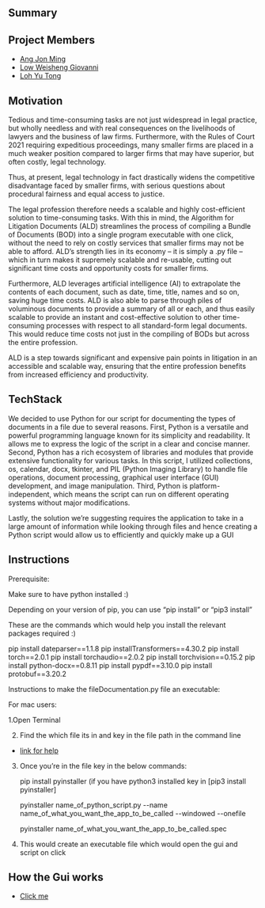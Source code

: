 ## Summary

## Project Members
- [Ang Jon Ming](https://github.com/jon3r4de)
- [Low Weisheng Giovanni](https://github.com/giovannilow)
- [Loh Yu Tong](https://github.com/youdonnnn)


## Motivation

Tedious and time-consuming tasks are not just widespread in legal practice, but wholly needless and with real consequences on the livelihoods of lawyers and the business of law firms. Furthermore, with the Rules of Court 2021 requiring expeditious proceedings, many smaller firms are placed in a much weaker position compared to larger firms that may have superior, but often costly, legal technology. 

Thus, at present, legal technology in fact drastically widens the competitive disadvantage faced by smaller firms, with serious questions about procedural fairness and equal access to justice.

The legal profession therefore needs a scalable and highly cost-efficient solution to time-consuming tasks. With this in mind, the Algorithm for Litigation Documents (ALD) streamlines the process of compiling a Bundle of Documents (BOD) into a single program executable with one click, without the need to rely on costly services that smaller firms may not be able to afford. ALD’s strength lies in its economy – it is simply a .py file – which in turn makes it supremely scalable and re-usable, cutting out significant time costs and opportunity costs for smaller firms.

Furthermore, ALD leverages artificial intelligence (AI) to extrapolate the contents of each document, such as date, time, title, names and so on, saving huge time costs. ALD is also able to parse through piles of voluminous documents to provide a summary of all or each, and thus easily scalable to provide an instant and cost-effective solution to other time-consuming processes with respect to all standard-form legal documents. This would reduce time costs not just in the compiling of BODs but across the entire profession. 

ALD is a step towards significant and expensive pain points in litigation in an accessible and scalable way, ensuring that the entire profession benefits from increased efficiency and productivity.



## TechStack

We decided to use Python for our script for documenting the types of documents in a file due to several reasons. First, Python is a versatile and powerful programming language known for its simplicity and readability. It allows me to express the logic of the script in a clear and concise manner. Second, Python has a rich ecosystem of libraries and modules that provide extensive functionality for various tasks. In this script, I utilized collections, os, calendar, docx, tkinter, and PIL (Python Imaging Library) to handle file operations, document processing, graphical user interface (GUI) development, and image manipulation. Third, Python is platform-independent, which means the script can run on different operating systems without major modifications. 

Lastly, the solution we’re suggesting requires the application to take in a large amount of information while looking through files and hence creating a Python script would allow us to efficiently and quickly make up a GUI 

## Instructions 

Prerequisite: 

Make sure to have python installed :)

Depending on your version of pip, you can use “pip install” or “pip3 install”

These are the commands which would help you install the relevant packages required :)

pip install dateparser==1.1.8 
pip installTransformers==4.30.2
pip install torch==2.0.1
pip install torchaudio==2.0.2
pip install torchvision==0.15.2
pip install python-docx==0.8.11
pip install pypdf==3.10.0
pip install protobuf==3.20.2


Instructions to make the fileDocumentation.py file an executable:

For mac users: 

1.Open Terminal


2. Find the which file its in and key in the file path in the command line 


- [link for help](https://support.apple.com/en-sg/guide/terminal/apddfb31307-3e90-432f-8aa7-7cbc05db27f7/mac#:~:text=In%20the%20Terminal%20app%20on,it%20in%20the%20new%20location.)

3. Once you’re in the file key in the below commands:
	
	pip install pyinstaller (if you have python3 installed key in [pip3 install pyinstaller] 

	pyinstaller name_of_python_script.py --name name_of_what_you_want_the_app_to_be_called --windowed --onefile

	pyinstaller name_of_what_you_want_the_app_to_be_called.spec 

4. This would create an executable file which would open the gui and script on click 


## How the Gui works 

- [Click me](https://docs.google.com/document/d/1sCcNOIv9fNf_n9Z4UowgdfXjKE5VcrCdsmLcb_UrdcA/edit?usp=sharing)




